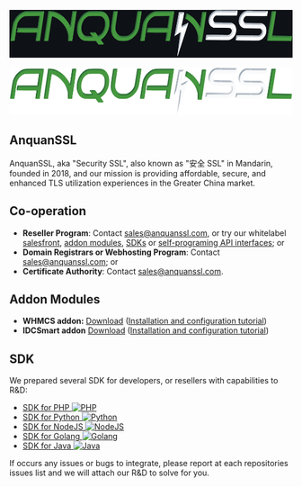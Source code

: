 [<p align="center"><img src="/profile/logo_dark.png" width="600" height="85"/></p>](https://www.anquanssl.com?__utm_from=github-org-profile#gh-dark-mode-only)
[<p align="center"><img src="/profile/logo_light.png" width="600" height="85"/></p>](https://www.anquanssl.com?__utm_from=github-org-profile#gh-light-mode-only)

## AnquanSSL

AnquanSSL, aka "Security SSL", also known as "安全 SSL" in Mandarin, founded in 2018, and our mission is providing affordable, secure, and enhanced TLS utilization experiences in the Greater China market.

## Co-operation

- **Reseller Program**: Contact [sales@anquanssl.com](mailto:sales@anquanssl.com?subject=Reseller%20application&body=Our%20website%20is%3A%20https%3A%2F%2F________________%20%0AMonthly%20volume%20_________certs.%3A%20%0ABrands%20of%20products%20demanded%3A______________%0A), or try our whitelabel [salesfront](https://www.anquanssl.com/dashboard/sales-front), [addon modules](#addon-modules), [SDKs](#sdk) or [self-programing API interfaces](https://www.anquanssl.com/dashboard/api-credentials); or
- **Domain Registrars or Webhosting Program**: Contact [sales@anquanssl.com](mailto:sales@anquanssl.com?subject=Domain%20registers%20application&body=Our%20website%20is%3A%20https%3A%2F%2F_____________%20%0AMonthly%20volume%20__________certs.%20%0ABrands%20of%20products%20demanded%3A%______________%0A); or
- **Certificate Authority**: Contact [sales@anquanssl.com](mailto:sales@anquanssl.com?subject=CA%20Co-operation&body=We%20are%20____________CA.%0AOur%20website%20is%3A%20https%3A%2F%2F_______________.%20%0AWe%20Offer%20__________________).

## Addon Modules

- **WHMCS addon:** [Download](https://www.anquanssl.com/downloads/module-addons/whmcs-ssl-modules.zip) ([Installation and configuration tutorial](https://www.anquanssl.com/downloads/module-addons/whmcs-ssl-modules-tutorial.pdf))
- **IDCSmart addon** [Download](https://www.anquanssl.com/downloads/module-addons/idcsmart-ssl-modules.zip) ([Installation and configuration tutorial](https://www.anquanssl.com/downloads/module-addons/idcsmart-ssl-modules-tutorial.pdf))

## SDK

We prepared several SDK for developers, or resellers with capabilities to R&D:

- [SDK for PHP <img alt="PHP" src="https://www.anquanssl.com/assets/logo/program-languages/php.svg" height="20">](https://github.com/anquanssl/php-sdk)
- [SDK for Python <img alt="Python" src="https://www.anquanssl.com/assets/logo/program-languages/python.svg" height="20">](https://github.com/anquanssl/python-sdk)
- [SDK for NodeJS <img alt="NodeJS" src="https://www.anquanssl.com/assets/logo/program-languages/nodejs.svg" height="20">](https://github.com/anquanssl/nodejs-sdk)
- [SDK for Golang <img alt="Golang" src="https://www.anquanssl.com/assets/logo/program-languages/golang.svg" height="14">](https://github.com/anquanssl/golang-sdk)
- [SDK for Java <img alt="Java" src="https://www.anquanssl.com/assets/logo/program-languages/java.svg" height="20">](https://github.com/anquanssl/java-sdk)

If occurs any issues or bugs to integrate, please report at each repositories issues list and we will attach our R&D to solve for you.
